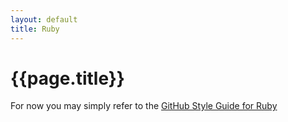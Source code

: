 ```yaml
---
layout: default
title: Ruby
---
```

# {{page.title}}

For now you may simply refer to the [GitHub Style Guide for Ruby](https://github.com/styleguide/ruby)
